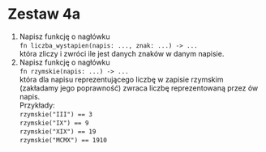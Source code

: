 # Zestaw 4a
1. Napisz funkcję o nagłówku\
`fn liczba_wystapien(napis: ..., znak: ...) -> ...`\
która zliczy i zwróci ile jest danych znaków w danym napisie.
2. Napisz funkcję o nagłówku\
`fn rzymskie(napis: ...) -> ...`\
która dla napisu reprezentującego liczbę w zapisie rzymskim (zakładamy jego poprawność) zwraca liczbę reprezentowaną przez ów napis. \
Przykłady:\
`rzymskie("III") == 3`\
`rzymskie("IX") == 9`\
`rzymskie("XIX") == 19`\
`rzymskie("MCMX") == 1910`